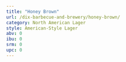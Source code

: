 ```yaml
---
title: "Honey Brown"
url: /dix-barbecue-and-brewery/honey-brown/
category: North American Lager
style: American-Style Lager
abv: 0
ibu: 0
srm: 0
upc: 0
---
```


